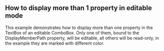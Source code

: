 ## How to display more than 1 property in editable mode
This example demonstrates how to display more than one property in the TextBox of an editable ComboBox. Only one of them, bound to the DisplayMemberPath property, will be editable, all others will be read-only, in the example they are marked with different color.

[//]: <keywords:textboxstyle, customization>